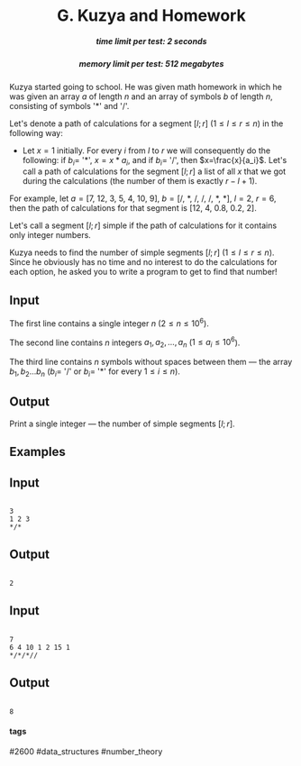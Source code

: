 <h1 style='text-align: center;'> G. Kuzya and Homework</h1>

<h5 style='text-align: center;'>time limit per test: 2 seconds</h5>
<h5 style='text-align: center;'>memory limit per test: 512 megabytes</h5>

Kuzya started going to school. He was given math homework in which he was given an array $a$ of length $n$ and an array of symbols $b$ of length $n$, consisting of symbols '*' and '/'.

Let's denote a path of calculations for a segment $[l; r]$ ($1 \le l \le r \le n$) in the following way: 

* Let $x=1$ initially. For every $i$ from $l$ to $r$ we will consequently do the following: if $b_i=$ '*', $x=x*a_i$, and if $b_i=$ '/', then $x=\frac{x}{a_i}$. Let's call a path of calculations for the segment $[l; r]$ a list of all $x$ that we got during the calculations (the number of them is exactly $r - l + 1$).

For example, let $a=[7,$ $12,$ $3,$ $5,$ $4,$ $10,$ $9]$, $b=[/,$ $*,$ $/,$ $/,$ $/,$ $*,$ $*]$, $l=2$, $r=6$, then the path of calculations for that segment is $[12,$ $4,$ $0.8,$ $0.2,$ $2]$.

Let's call a segment $[l;r]$ simple if the path of calculations for it contains only integer numbers. 

Kuzya needs to find the number of simple segments $[l;r]$ ($1 \le l \le r \le n$). Since he obviously has no time and no interest to do the calculations for each option, he asked you to write a program to get to find that number!

## Input

The first line contains a single integer $n$ ($2 \le n \le 10^6$).

The second line contains $n$ integers $a_1, a_2, \ldots, a_n$ ($1 \le a_i \le 10^6$).

The third line contains $n$ symbols without spaces between them — the array $b_1, b_2 \ldots b_n$ ($b_i=$ '/' or $b_i=$ '*' for every $1 \le i \le n$).

## Output

Print a single integer — the number of simple segments $[l;r]$.

## Examples

## Input


```

3
1 2 3
*/*

```
## Output


```

2

```
## Input


```

7
6 4 10 1 2 15 1
*/*/*//

```
## Output


```

8

```


#### tags 

#2600 #data_structures #number_theory 